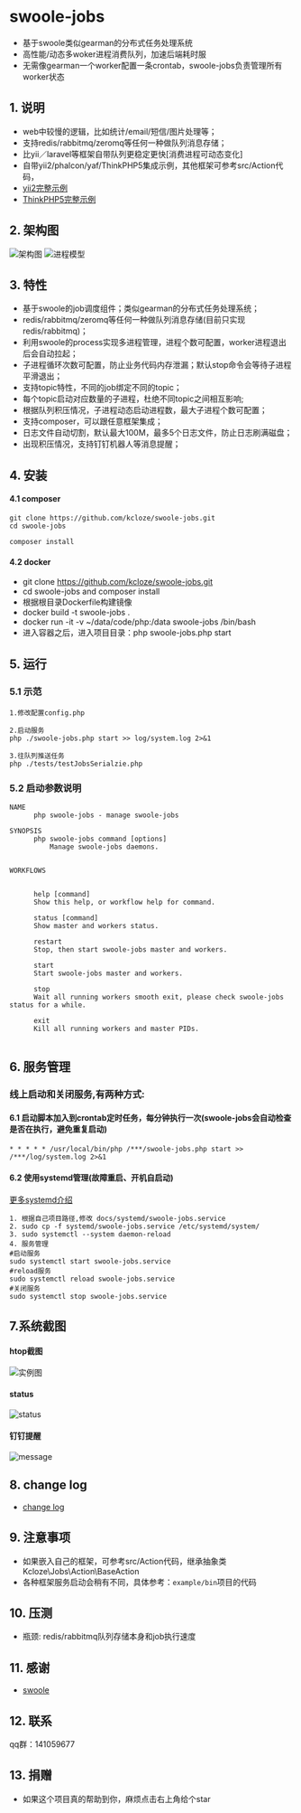 # swoole-jobs

* 基于swoole类似gearman的分布式任务处理系统
* 高性能/动态多woker进程消费队列，加速后端耗时服
* 无需像gearman一个worker配置一条crontab，swoole-jobs负责管理所有worker状态


## 1. 说明

* web中较慢的逻辑，比如统计/email/短信/图片处理等；
* 支持redis/rabbitmq/zeromq等任何一种做队列消息存储；
* 比yii／laravel等框架自带队列更稳定更快[消费进程可动态变化]
* 自带yii2/phalcon/yaf/ThinkPHP5集成示例，其他框架可参考src/Action代码，
* [yii2完整示例](https://github.com/kcloze/swoole-jobs-yii2)
* [ThinkPHP5完整示例](https://github.com/kcloze/swoole-jobs-tp5)


## 2. 架构图

![架构图](docs/images/jobs-archi.png)
![进程模型](docs/images/jobs-process.png)


## 3. 特性

* 基于swoole的job调度组件；类似gearman的分布式任务处理系统；
* redis/rabbitmq/zeromq等任何一种做队列消息存储(目前只实现redis/rabbitmq)；
* 利用swoole的process实现多进程管理，进程个数可配置，worker进程退出后会自动拉起；
* 子进程循环次数可配置，防止业务代码内存泄漏；默认stop命令会等待子进程平滑退出；
* 支持topic特性，不同的job绑定不同的topic；
* 每个topic启动对应数量的子进程，杜绝不同topic之间相互影响;
* 根据队列积压情况，子进程动态启动进程数，最大子进程个数可配置；
* 支持composer，可以跟任意框架集成；
* 日志文件自动切割，默认最大100M，最多5个日志文件，防止日志刷满磁盘；
* 出现积压情况，支持钉钉机器人等消息提醒；


## 4. 安装

#### 4.1 composer
```
git clone https://github.com/kcloze/swoole-jobs.git
cd swoole-jobs

```


```
composer install
```
#### 4.2 docker
* git clone https://github.com/kcloze/swoole-jobs.git
* cd swoole-jobs and composer install
* 根据根目录Dockerfile构建镜像
* docker build -t swoole-jobs .
* docker run  -it  -v ~/data/code/php:/data swoole-jobs /bin/bash
* 进入容器之后，进入项目目录：php swoole-jobs.php start

## 5. 运行

### 5.1 示范
```
1.修改配置config.php

2.启动服务
php ./swoole-jobs.php start >> log/system.log 2>&1

3.往队列推送任务
php ./tests/testJobsSerialzie.php

```

### 5.2 启动参数说明
```
NAME
      php swoole-jobs - manage swoole-jobs

SYNOPSIS
      php swoole-jobs command [options]
          Manage swoole-jobs daemons.


WORKFLOWS


      help [command]
      Show this help, or workflow help for command.

      status [command]
      Show master and workers status.

      restart
      Stop, then start swoole-jobs master and workers.

      start
      Start swoole-jobs master and workers.

      stop
      Wait all running workers smooth exit, please check swoole-jobs status for a while.

      exit
      Kill all running workers and master PIDs.


```


## 6. 服务管理
### 线上启动和关闭服务,有两种方式:

#### 6.1 启动脚本加入到crontab定时任务，每分钟执行一次(swoole-jobs会自动检查是否在执行，避免重复启动)

```
* * * * * /usr/local/bin/php /***/swoole-jobs.php start >> /***/log/system.log 2>&1

```



#### 6.2 使用systemd管理(故障重启、开机自启动)
[更多systemd介绍](https://www.swoole.com/wiki/page/699.html)

```
1. 根据自己项目路径,修改 docs/systemd/swoole-jobs.service
2. sudo cp -f systemd/swoole-jobs.service /etc/systemd/system/
3. sudo systemctl --system daemon-reload
4. 服务管理
#启动服务
sudo systemctl start swoole-jobs.service
#reload服务
sudo systemctl reload swoole-jobs.service
#关闭服务
sudo systemctl stop swoole-jobs.service
```

## 7.系统截图
#### htop截图
![实例图](docs/images/demo.png)
#### status
![status](docs/images/status.png)
#### 钉钉提醒
![message](docs/images/dingding.png)



## 8. change log
* [change log](docs/ChangeLog.md)

## 9. 注意事项
* 如果嵌入自己的框架，可参考src/Action代码，继承抽象类Kcloze\Jobs\Action\BaseAction
* 各种框架服务启动会稍有不同，具体参考：`example/bin`项目的代码

## 10. 压测
* 瓶颈: redis/rabbitmq队列存储本身和job执行速度

## 11. 感谢
* [swoole](http://www.swoole.com/)

## 12. 联系
qq群：141059677


## 13. 捐赠
* 如果这个项目真的帮助到你，麻烦点击右上角给个star




